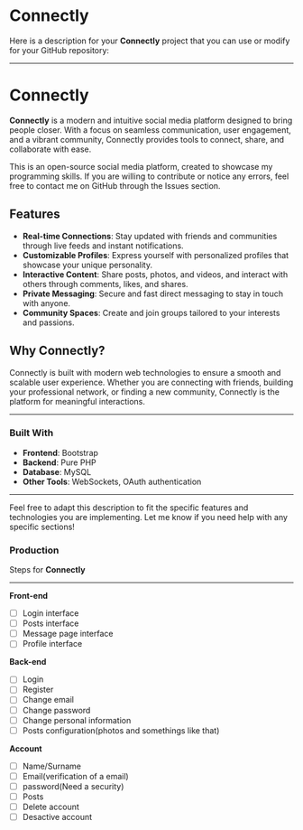 # Connectly
Here is a description for your **Connectly** project that you can use or modify for your GitHub repository:

---

# **Connectly**  
**Connectly** is a modern and intuitive social media platform designed to bring people closer. With a focus on seamless communication, user engagement, and a vibrant community, Connectly provides tools to connect, share, and collaborate with ease.

This is an open-source social media platform, created to showcase my programming skills. If you are willing to contribute or notice any errors, feel free to contact me on GitHub through the Issues section.

## **Features**  
- **Real-time Connections**: Stay updated with friends and communities through live feeds and instant notifications.  
- **Customizable Profiles**: Express yourself with personalized profiles that showcase your unique personality.  
- **Interactive Content**: Share posts, photos, and videos, and interact with others through comments, likes, and shares.  
- **Private Messaging**: Secure and fast direct messaging to stay in touch with anyone.  
- **Community Spaces**: Create and join groups tailored to your interests and passions.  

## **Why Connectly?**  
Connectly is built with modern web technologies to ensure a smooth and scalable user experience. Whether you are connecting with friends, building your professional network, or finding a new community, Connectly is the platform for meaningful interactions.

---

### **Built With**  
- **Frontend**: Bootstrap
- **Backend**: Pure PHP
- **Database**: MySQL
- **Other Tools**: WebSockets, OAuth authentication 

---

Feel free to adapt this description to fit the specific features and technologies you are implementing. Let me know if you need help with any specific sections!


### **Production**
Steps for **Connectly**

---
**Front-end**

- [ ] Login interface
- [ ] Posts interface
- [ ] Message page interface
- [ ] Profile interface

**Back-end**

- [ ] Login
- [ ] Register
- [ ] Change email
- [ ] Change password
- [ ] Change personal information
- [ ] Posts configuration(photos and somethings like that)

**Account**
- [ ] Name/Surname
- [ ] Email(verification of a email)
- [ ] password(Need a security)
- [ ] Posts
- [ ] Delete account
- [ ] Desactive account
